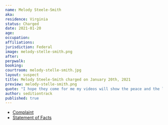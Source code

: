 ```yaml
---
name: Melody Steele-Smith
aka:
residence: Virginia
status: Charged
date: 2021-01-20
age:
occupation:
affiliations:
jurisdiction: Federal
image: melody-stelle-smith.png
after:
perpwalk:
booking:
courtroom: melody-stelle-smith.jpg
layout: suspect
title: Melody Steele-Smith charged on January 20th, 2021
preview: melody-stelle-smith.png
quote: "I hope they come for me my videos will show the peace and the lies on the news."
author: seditiontrack
published: true
---
```


- [Complaint](https://www.justice.gov/file/1360206/download)
- [Statement of Facts](https://www.justice.gov/file/1360206/download)
